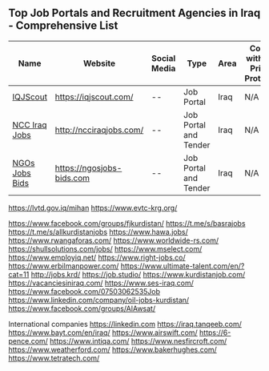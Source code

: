 ## Top Job Portals and Recruitment Agencies in Iraq - Comprehensive List




Name | Website | Social Media | Type | Area | Comply with User Privacy Protection
------------ | ------- | ------- | ------- | ------- | -------
[IQJScout](https://iqjscout.com/) | https://iqjscout.com/ | -- | Job Portal | Iraq  | N/A
[NCC Iraq Jobs](http://ncciraqjobs.com/) | http://ncciraqjobs.com/ | --  |  Job Portal and Tender | Iraq | N/A
[NGOs Jobs Bids](https://ngosjobs-bids.com) | https://ngosjobs-bids.com | -- | Job Portal and Tender | Iraq | N/A


https://lvtd.gov.iq/mihan
https://www.evtc-krg.org/


https://www.facebook.com/groups/fjkurdistan/
https://t.me/s/basrajobs
https://t.me/s/allkurdistanjobs
https://www.hawa.jobs/
https://www.rwangaforas.com/
https://www.worldwide-rs.com/
https://shullsolutions.com/jobs/
https://www.mselect.com/
https://www.employiq.net/
https://www.right-jobs.co/
https://www.erbilmanpower.com/
https://www.ultimate-talent.com/en/?cat=11
http://jobs.krd/ 
https://job.studio/
https://www.kurdistanjob.com/
https://vacanciesiniraq.com/
https://www.ses-iraq.com/
https://www.facebook.com/07503062535Job
https://www.linkedin.com/company/oil-jobs-kurdistan/
https://www.facebook.com/groups/AlAwsat/



International companies
https://linkedin.com
https://iraq.tanqeeb.com/
https://www.bayt.com/en/iraq/
https://www.airswift.com/
https://6-pence.com/
https://www.intiqa.com/
https://www.nesfircroft.com/
https://www.weatherford.com/
https://www.bakerhughes.com/
https://www.tetratech.com/
